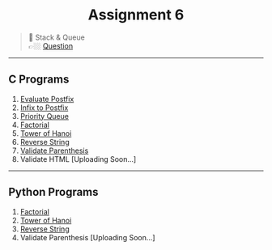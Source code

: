 <h1 align="center"> Assignment 6 </h1>

>💠 Stack & Queue<br> 👉🏼 [Question](https://github.com/saha-indranil/DSA01/blob/main/Questions/Assignment-6%40DSALAB.txt)

---

## C Programs

1. [Evaluate Postfix](https://github.com/saha-indranil/DSA01/blob/main/Stack/C%20programs/evaluatePostfix.c)
2. [Infix to Postfix](https://github.com/saha-indranil/DSA01/blob/main/Stack/C%20programs/infixToPostfix.c)
3. [Priority Queue](https://github.com/saha-indranil/DSA01/blob/main/Queue/C%20Programs/priorityQueue.c)
4. [Factorial](https://github.com/saha-indranil/DSA01/blob/main/Stack/C%20programs/factorial.c)
5. [Tower of Hanoi](https://github.com/saha-indranil/DSA01/blob/main/Stack/C%20programs/towerOfHanoi.c)
6. [Reverse String](https://github.com/saha-indranil/DSA01/blob/main/Stack/C%20programs/revString.c)
7. [Validate Parenthesis](https://github.com/saha-indranil/DSA01/blob/main/Stack/C%20programs/parenthesis.c)
8. Validate HTML [Uploading Soon...]

---

## Python Programs

1. [Factorial](https://github.com/saha-indranil/DSA01/blob/main/Stack/Python%20Programs/factorial.py)
1. [Tower of Hanoi](https://github.com/saha-indranil/DSA01/blob/main/Stack/Python%20Programs/towerOfHanoi.py)
1. [Reverse String](https://github.com/saha-indranil/DSA01/blob/main/Stack/Python%20Programs/revString.py)
1. Validate Parenthesis [Uploading Soon...]